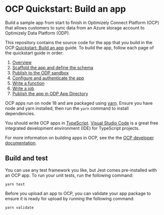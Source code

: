 # OCP Quickstart: Build an app

Build a sample app from start to finish in Optimizely Connect Platform (OCP) that allows customers to sync data from an Azure storage account to Optimizely Data Platform (ODP). 

This repository contains the source code for the app that you build in the OCP [Quickstart: Build an app](https://docs.developers.optimizely.com/optimizely-connect-platform/docs/ocp-quickstart-overview) guide. To build the app, follow each page of the quickstart guide in order:
1. [Overview](https://docs.developers.optimizely.com/optimizely-connect-platform/docs/ocp-quickstart-overview)
2. [Scaffold the app and define the schema](https://docs.developers.optimizely.com/optimizely-connect-platform/docs/ocp-quickstart-scaffold-an-app)
3. [Publish to the ODP sandbox](https://docs.developers.optimizely.com/optimizely-connect-platform/docs/ocp-quickstart-publish-an-app-to-odp-sandbox)
4. [Configure and authenticate the app](https://docs.developers.optimizely.com/optimizely-connect-platform/docs/ocp-quickstart-config-and-authenticate)
5. [Write a function](https://docs.developers.optimizely.com/optimizely-connect-platform/docs/ocp-quickstart-write-a-function)
6. [Write a job](https://docs.developers.optimizely.com/optimizely-connect-platform/docs/ocp-quickstart-write-a-job)
7. [Publish the app in ODP App Directory](https://docs.developers.optimizely.com/optimizely-connect-platform/docs/ocp-quickstart-publish-in-app-directory)


OCP apps run on node 18 and are packaged using [yarn](https://yarnpkg.com/lang/en/). Ensure you have node and yarn installed, then run the `yarn` command to install dependencies.

You should write OCP apps in [TypeScript](https://www.typescriptlang.org/). [Visual Studio Code](https://code.visualstudio.com/) is a great free integrated development environment (IDE) for TypeScript projects.

For more information on building apps in OCP, see the the [OCP developer documentation](https://docs.developers.optimizely.com/optimizely-connect-platform/docs).

## Build and test

You can use any test framework you like, but Jest comes pre-installed with an OCP app.
To run your unit tests, run the following command:
```
yarn test
```

Before you upload an app to OCP, you can validate your app package to ensure it is ready for upload by running the following command:
```
yarn validate
```
